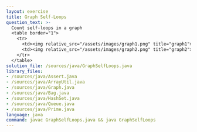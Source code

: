 ```yaml
---
layout: exercise
title: Graph Self-Loops
question_text: >-
  Count self-loops in a graph
  <table border="1">
    <tr>
      <td><img relative_src="/assets/images/graph1.png" title="graph1"></td>
      <td><img relative_src="/assets/images/graph2.png" title="graph2"></td>
    </tr>
  </table>
solution_file: /sources/java/GraphSelfLoops.java
library_files:
- /sources/java/Assert.java
- /sources/java/ArrayUtil.java
- /sources/java/Graph.java
- /sources/java/Bag.java
- /sources/java/HashSet.java
- /sources/java/Queue.java
- /sources/java/Prime.java
language: java
command: javac GraphSelfLoops.java && java GraphSelfLoops
---
```

